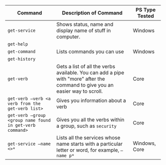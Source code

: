 |Command|Description of Command|PS Type Tested|
|-----|-----|-----|
|`get-service`|Shows status, name and display name of stuff in computer. |Windows|
|`get-help`|||
|`get-command`|Lists commands you can use | Windows|
|`get-history`|||
|`get-verb` | Gets a list of all the verbs available. You can add a pipe with "more" after the command to give you an easier way to scroll. | Core |
|`get-verb –verb <a verb from the get-verb list>`|Gives you information about a verb | Core|
| `get-verb –group <group name found in get-verb command>` |Gives you all the verbs within a group, such as `security` | Core |
| `get-service –name <>*`| Lists all the services whose name starts with a particular letter or word, for example, `–name p*` |Windows, Core |